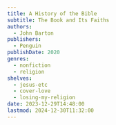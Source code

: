 ```yaml
---
title: A History of the Bible
subtitle: The Book and Its Faiths
authors:
  - John Barton
publishers:
  - Penguin
publishDate: 2020
genres:
  - nonfiction
  - religion
shelves:
  - jesus-etc
  - cover-love
  - losing-my-religion
date: 2023-12-29T14:48:00
lastmod: 2024-12-30T11:32:00
---
```

